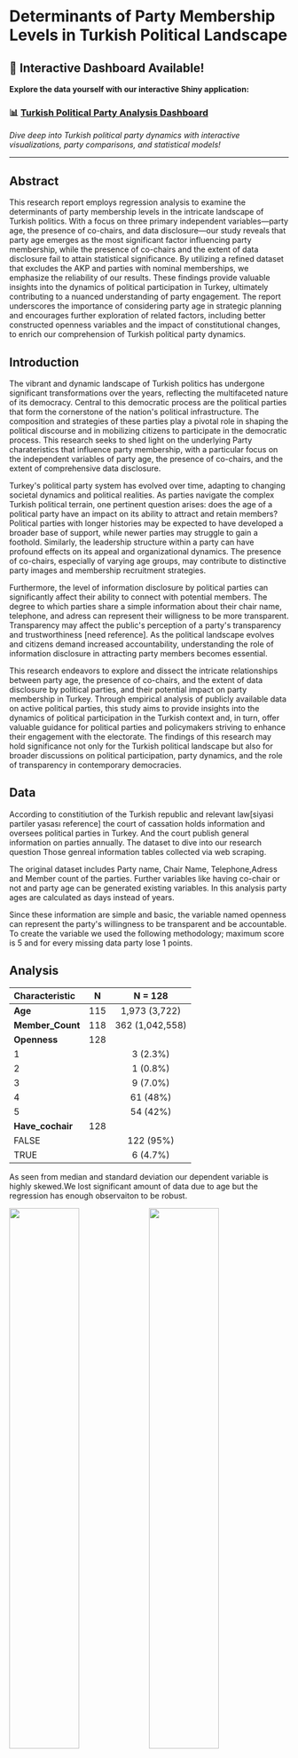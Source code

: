 # Determinants of Party Membership Levels in Turkish Political Landscape

## 🚀 Interactive Dashboard Available!

**Explore the data yourself with our interactive Shiny application:**  
### 📊 [Turkish Political Party Analysis Dashboard](https://msamiboz.shinyapps.io/political_party_turkey/)

*Dive deep into Turkish political party dynamics with interactive visualizations, party comparisons, and statistical models!*

---

## Abstract

This research report employs regression analysis to examine the
determinants of party membership levels in the intricate landscape of
Turkish politics. With a focus on three primary independent
variables—party age, the presence of co-chairs, and data disclosure—our
study reveals that party age emerges as the most significant factor
influencing party membership, while the presence of co-chairs and the
extent of data disclosure fail to attain statistical significance. By
utilizing a refined dataset that excludes the AKP and parties with
nominal memberships, we emphasize the reliability of our results. These
findings provide valuable insights into the dynamics of political
participation in Turkey, ultimately contributing to a nuanced
understanding of party engagement. The report underscores the importance
of considering party age in strategic planning and encourages further
exploration of related factors, including better constructed openness
variables and the impact of constitutional changes, to enrich our
comprehension of Turkish political party dynamics.

## Introduction

The vibrant and dynamic landscape of Turkish politics has undergone
significant transformations over the years, reflecting the multifaceted
nature of its democracy. Central to this democratic process are the
political parties that form the cornerstone of the nation's political
infrastructure. The composition and strategies of these parties play a
pivotal role in shaping the political discourse and in mobilizing
citizens to participate in the democratic process. This research seeks
to shed light on the underlying Party charateristics that influence
party membership, with a particular focus on the independent variables
of party age, the presence of co-chairs, and the extent of comprehensive
data disclosure.

Turkey's political party system has evolved over time, adapting to
changing societal dynamics and political realities. As parties navigate
the complex Turkish political terrain, one pertinent question arises:
does the age of a political party have an impact on its ability to
attract and retain members? Political parties with longer histories may
be expected to have developed a broader base of support, while newer
parties may struggle to gain a foothold. Similarly, the leadership
structure within a party can have profound effects on its appeal and
organizational dynamics. The presence of co-chairs, especially of
varying age groups, may contribute to distinctive party images and
membership recruitment strategies.

Furthermore, the level of information disclosure by political parties
can significantly affect their ability to connect with potential
members. The degree to which parties share a simple information about
their chair name, telephone, and adress can represent their willigness
to be more transparent. Transparency may affect the public's perception
of a party's transparency and trustworthiness \[need reference\]. As the
political landscape evolves and citizens demand increased
accountability, understanding the role of information disclosure in
attracting party members becomes essential.

This research endeavors to explore and dissect the intricate
relationships between party age, the presence of co-chairs, and the
extent of data disclosure by political parties, and their potential
impact on party membership in Turkey. Through empirical analysis of
publicly available data on active political parties, this study aims to
provide insights into the dynamics of political participation in the
Turkish context and, in turn, offer valuable guidance for political
parties and policymakers striving to enhance their engagement with the
electorate. The findings of this research may hold significance not only
for the Turkish political landscape but also for broader discussions on
political participation, party dynamics, and the role of transparency in
contemporary democracies.

## Data

According to constitiution of the Turkish republic and relevant
law\[siyasi partiler yasası reference\] the court of cassation holds
information and oversees political parties in Turkey. And the court
publish general information on parties annually. The dataset to dive
into our research question Those genreal information tables collected
via web scraping.

The original dataset includes Party name, Chair Name, Telephone,Adress
and Member count of the parties. Further variables like having co-chair
or not and party age can be generated existing variables. In this
analysis party ages are calculated as days instead of years.

Since these information are simple and basic, the variable named
openness can represent the party's willingness to be transparent and be
accountable. To create the variable we used the following methodology;
maximum score is 5 and for every missing data party lose 1 points.

## Analysis

| **Characteristic** | **N** |   **N = 128**   |
|:-------------------|:-----:|:---------------:|
| **Age**            |  115  |  1,973 (3,722)  |
| **Member_Count**   |  118  | 362 (1,042,558) |
| **Openness**       |  128  |                 |
| 1                  |       |    3 (2.3%)     |
| 2                  |       |    1 (0.8%)     |
| 3                  |       |    9 (7.0%)     |
| 4                  |       |    61 (48%)     |
| 5                  |       |    54 (42%)     |
| **Have_cochair**   |  128  |                 |
| FALSE              |       |    122 (95%)    |
| TRUE               |       |    6 (4.7%)     |

As seen from median and standard deviation our dependent variable is
highly skewed.We lost significant amount of data due to age but the
regression has enough observaiton to be robust.

<img src="README_files/figure-gfm/descriptive2,figures-side-1.png" width="50%" /><img src="README_files/figure-gfm/descriptive2,figures-side-2.png" width="50%" />

Turkish political environment consist of Younger parties but members
amount is Highly skewed due to AKP's 11 milllion mmebership level.

![](README_files/figure-gfm/member_vs_age-1.png)<!-- -->

With member threshold 100k there seem to no linear relationship between
Age and Party population.

The table provides an overview of the regression results on party
membership count, considering three key independent variables. The model
reveals that party age stands out as the most influential factor in both
regressions. The first regression utilizes the complete dataset, while
the second excludes the AKP and parties with zero membership numbers we
can call them "zombie parties".

The second dataset, which omits what can be termed as "zombie parties"
and the AKP, known for its prolonged governance in Turkey, is considered
more reliable for analysis. This is due to the likelihood that AKP's
membership figures may be influenced by its extended period in
government.

In summary, the research findings indicate that party age significantly
contributes to explaining party membership levels. However, the other
variables under consideration do not exhibit a statistically significant
impact on membership counts.

Further investigation into this relationship and research question may
involve employing binary openness variables or the incorporation of
time-event categorical variables, such as parties founded before or
after the 2010 constitutional change.
